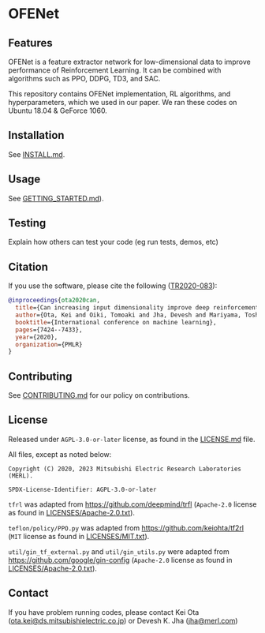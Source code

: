 <!--
Copyright (C) 2020, 2023 Mitsubishi Electric Research Laboratories (MERL)

SPDX-License-Identifier: AGPL-3.0-or-later
-->

# OFENet

## Features

OFENet is a feature extractor network for low-dimensional data to improve performance of Reinforcement Learning.
It can be combined with algorithms such as PPO, DDPG, TD3, and SAC.

This repository contains OFENet implementation, RL algorithms, and hyperparameters, which
we used in our paper. We ran these codes on Ubuntu 18.04 & GeForce 1060.

## Installation

See [INSTALL.md](INSTALL.md).

## Usage

See [GETTING_STARTED.md](GETTING_STARTED.md)).

## Testing

Explain how others can test your code (eg run tests, demos, etc)

## Citation

If you use the software, please cite the following  ([TR2020-083](https://merl.com/publications/TR2020-083)):

```bibTeX
@inproceedings{ota2020can,
  title={Can increasing input dimensionality improve deep reinforcement learning?},
  author={Ota, Kei and Oiki, Tomoaki and Jha, Devesh and Mariyama, Toshisada and Nikovski, Daniel},
  booktitle={International conference on machine learning},
  pages={7424--7433},
  year={2020},
  organization={PMLR}
}
```

## Contributing

See [CONTRIBUTING.md](CONTRIBUTING.md) for our policy on contributions.

## License

Released under `AGPL-3.0-or-later` license, as found in the [LICENSE.md](LICENSE.md) file.

All files, except as noted below:

```
Copyright (C) 2020, 2023 Mitsubishi Electric Research Laboratories (MERL).

SPDX-License-Identifier: AGPL-3.0-or-later
```

`tfrl` was adapted from https://github.com/deepmind/trfl (`Apache-2.0` license as found
in [LICENSES/Apache-2.0.txt](LICENSES/Apache-2.0.txt)).

`teflon/policy/PPO.py` was adapted from https://github.com/keiohta/tf2rl (`MIT` license as found
in [LICENSES/MIT.txt](LICENSES/MIT.txt)).

`util/gin_tf_external.py` and `util/gin_utils.py` were adapted from https://github.com/google/gin-config (`Apache-2.0` license as found in [LICENSES/Apache-2.0.txt](LICENSES/Apache-2.0.txt)).

## Contact

If you have problem running codes, please contact Kei Ota (ota.kei@ds.mitsubishielectric.co.jp) or Devesh K. Jha (jha@merl.com)
